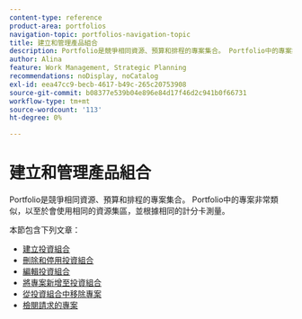 ```yaml
---
content-type: reference
product-area: portfolios
navigation-topic: portfolios-navigation-topic
title: 建立和管理產品組合
description: Portfolio是競爭相同資源、預算和排程的專案集合。 Portfolio中的專案非常類似，以至於會使用相同的資源集區，並根據相同的計分卡測量。
author: Alina
feature: Work Management, Strategic Planning
recommendations: noDisplay, noCatalog
exl-id: eea47cc9-becb-4617-b49c-265c20753908
source-git-commit: b08377e539b04e896e84d17f46d2c941b0f66731
workflow-type: tm+mt
source-wordcount: '113'
ht-degree: 0%

---
```


# 建立和管理產品組合

Portfolio是競爭相同資源、預算和排程的專案集合。 Portfolio中的專案非常類似，以至於會使用相同的資源集區，並根據相同的計分卡測量。

本節包含下列文章：

* [建立投資組合](../../../manage-work/portfolios/create-and-manage-portfolios/create-portfolios.md)
* [刪除和停用投資組合](../../../manage-work/portfolios/create-and-manage-portfolios/delete-deactivate-portfolios.md)
* [編輯投資組合](../../../manage-work/portfolios/create-and-manage-portfolios/edit-portfolios.md)
* [將專案新增至投資組合](../../../manage-work/portfolios/create-and-manage-portfolios/add-projects-to-portfolios.md)
* [從投資組合中移除專案](../../../manage-work/portfolios/create-and-manage-portfolios/remove-project-from-portfolio.md)
* [檢閱請求的專案](../../../manage-work/portfolios/create-and-manage-portfolios/review-requested-projects.md)
